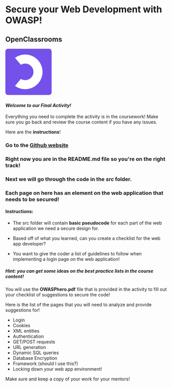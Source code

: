 

# Secure your Web Development with OWASP!

## OpenClassrooms
![Become](https://github.com/OCclassprojects/logo/blob/master/fav-icon.png?raw=true)

#### ***Welcome to our Final Activity!***

Everything you need to complete the activity is in the coursework!  Make sure you go back and review the course content if you have any issues.

Here are the **instructions**!

### Go to the [Github website](https://github.com/OCclassprojects/superherocode)
### Right now you are in the README.md file so you're on the right track!
### Next we will go through the code in the ***src*** folder.
### Each page on here has an element on the web application that needs to be secured!

#### Instructions: 

* The src folder will contain **basic pseudocode** for each part of the web application we need a secure design for. 

* Based off of what you learned, can you create a checklist for the web app developer?  

* You want to give the coder a list of guidelines to follow when implementing a login page on the web application!

##### Hint: you can get some ideas on the best practice lists in the course content!

You will use the **OWASPhero.pdf** file that is provided in the activity to fill out your checklist of suggestions to secure the code!

Here is the list of the pages that you will need to analyze and provide suggestions for!

* Login
* Cookies
* XML entities
* Authentication
* GET/POST requests
* URL generation
* Dynamic SQL queries
* Database Encryption
* Framework (should I use this?)
* Locking down your web app environment!

 
Make sure and keep a copy of your work for your mentors!

